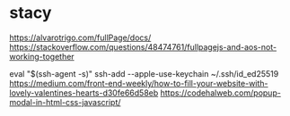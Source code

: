 # stacy

https://alvarotrigo.com/fullPage/docs/
https://stackoverflow.com/questions/48474761/fullpagejs-and-aos-not-working-together

eval "$(ssh-agent -s)"
ssh-add --apple-use-keychain ~/.ssh/id_ed25519
https://medium.com/front-end-weekly/how-to-fill-your-website-with-lovely-valentines-hearts-d30fe66d58eb
https://codehalweb.com/popup-modal-in-html-css-javascript/
